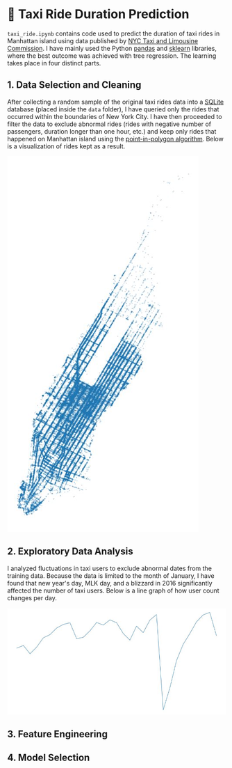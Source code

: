 # 🚕 Taxi Ride Duration Prediction

`taxi_ride.ipynb` contains code used to predict the duration of taxi rides in Manhattan island using data published by [NYC Taxi and Limousine Commission](https://www1.nyc.gov/site/tlc/about/tlc-trip-record-data.page). I have mainly used the Python [pandas](https://pandas.pydata.org/) and [sklearn](https://scikit-learn.org/stable/) libraries, where the best outcome was achieved with tree regression. The learning takes place in four distinct parts.

## 1. Data Selection and Cleaning

After collecting a random sample of the original taxi rides data into a [SQLite](https://www.sqlite.org/index.html) database (placed inside the `data` folder), I have queried only the rides that occurred within the boundaries of New York City. I have then proceeded to filter the data to exclude abnormal rides (rides with negative number of passengers, duration longer than one hour, etc.) and keep only rides that happened on Manhattan island using the [point-in-polygon algorithm](https://en.wikipedia.org/wiki/Point_in_polygon). Below is a visualization of rides kept as a result.

![image](Capture.JPG)

## 2. Exploratory Data Analysis

I analyzed fluctuations in taxi users to exclude abnormal dates from the training data. Because the data is limited to the month of January, I have found that new year's day, MLK day, and a blizzard in 2016 significantly affected the number of taxi users. Below is a line graph of how user count changes per day.

![image](Capture2.JPG)

## 3. Feature Engineering



## 4. Model Selection
